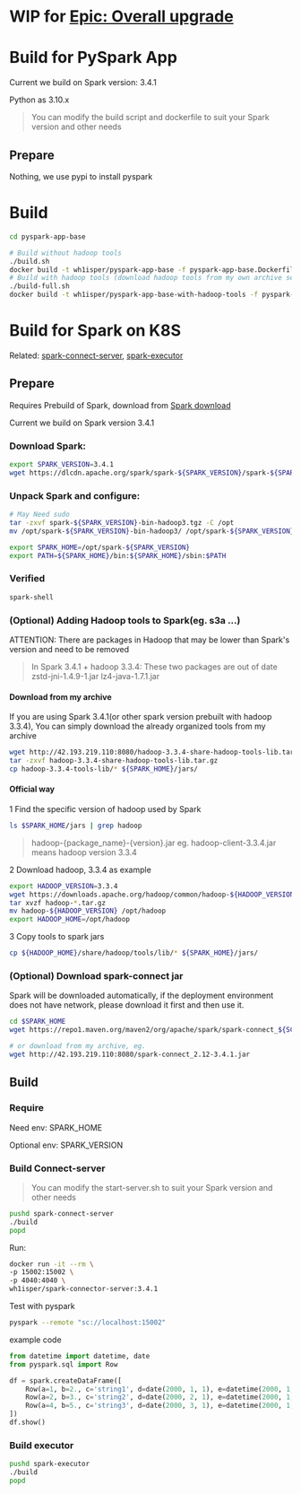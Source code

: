 # WIP for [Epic: Overall upgrade](https://github.com/Wh1isper/pyspark-sampling-build/issues/1)

# Build for PySpark App

Current we build on Spark version: 3.4.1

Python as 3.10.x

> You can modify the build script and dockerfile to suit your Spark version and other needs

## Prepare

Nothing, we use pypi to install pyspark

# Build

```bash
cd pyspark-app-base

# Build without hadoop tools
./build.sh
docker build -t wh1isper/pyspark-app-base -f pyspark-app-base.Dockerfile .
# Build with hadoop tools (download hadoop tools from my own archive server, may only support newest)
./build-full.sh
docker build -t wh1isper/pyspark-app-base-with-hadoop-tools -f pyspark-app-base-with-hadoop-tools.Dockerfile .
```

# Build for Spark on K8S

Related: [spark-connect-server](./spark-connect-server),  [spark-executor](./spark-executor)

## Prepare

Requires Prebuild of Spark, download from [Spark download](https://spark.apache.org/downloads.html)

Current we build on Spark version 3.4.1

### Download Spark:

```bash
export SPARK_VERSION=3.4.1
wget https://dlcdn.apache.org/spark/spark-${SPARK_VERSION}/spark-${SPARK_VERSION}-bin-hadoop3.tgz
```

### Unpack Spark and configure:

```bash
# May Need sudo
tar -zxvf spark-${SPARK_VERSION}-bin-hadoop3.tgz -C /opt 
mv /opt/spark-${SPARK_VERSION}-bin-hadoop3/ /opt/spark-${SPARK_VERSION}

export SPARK_HOME=/opt/spark-${SPARK_VERSION}
export PATH=${SPARK_HOME}/bin:${SPARK_HOME}/sbin:$PATH 
```

### Verified

```bash
spark-shell
```

### (Optional) Adding Hadoop tools to Spark(eg. s3a ...)

ATTENTION: There are packages in Hadoop that may be lower than Spark's version and need to be removed

> In Spark 3.4.1 + hadoop 3.3.4: These two packages are out of date
> zstd-jni-1.4.9-1.jar
> lz4-java-1.7.1.jar

#### Download from my archive

If you are using Spark 3.4.1(or other spark version prebuilt with hadoop 3.3.4), You can simply download the already organized tools from my archive

```bash
wget http://42.193.219.110:8080/hadoop-3.3.4-share-hadoop-tools-lib.tar.gz
tar -zxvf hadoop-3.3.4-share-hadoop-tools-lib.tar.gz
cp hadoop-3.3.4-tools-lib/* ${SPARK_HOME}/jars/
```

#### Official way

1 Find the specific version of hadoop used by Spark

```bash
ls $SPARK_HOME/jars | grep hadoop
```

> hadoop-{package_name}-{version}.jar
> eg. hadoop-client-3.3.4.jar means hadoop version 3.3.4

2 Download hadoop, 3.3.4 as example

```bash
export HADOOP_VERSION=3.3.4
wget https://downloads.apache.org/hadoop/common/hadoop-${HADOOP_VERSION}/hadoop-${HADOOP_VERSION}.tar.gz 
tar xvzf hadoop-*.tar.gz 
mv hadoop-${HADOOP_VERSION} /opt/hadoop
export HADOOP_HOME=/opt/hadoop
```

3 Copy tools to spark jars

```bash
cp ${HADOOP_HOME}/share/hadoop/tools/lib/* ${SPARK_HOME}/jars/
```

### (Optional) Download spark-connect jar

Spark will be downloaded automatically, if the deployment environment does not have network, please download it first and then use it.

```bash
cd $SPARK_HOME
wget https://repo1.maven.org/maven2/org/apache/spark/spark-connect_${SCALA_VERSION}/${SPARK_VERSION}/spark-connect_${SCALA_VERSION}-${SPARK_VERSION}.jar

# or download from my archive, eg.
wget http://42.193.219.110:8080/spark-connect_2.12-3.4.1.jar
```

## Build

### Require

Need env: SPARK_HOME

Optional env: SPARK_VERSION

### Build Connect-server

> You can modify the start-server.sh to suit your Spark version and other needs

```bash
pushd spark-connect-server
./build
popd
```

Run:

```bash
docker run -it --rm \
-p 15002:15002 \
-p 4040:4040 \
wh1isper/spark-connector-server:3.4.1
```

Test with pyspark

```bash
pyspark --remote "sc://localhost:15002"
```

example code

```python
from datetime import datetime, date
from pyspark.sql import Row

df = spark.createDataFrame([
    Row(a=1, b=2., c='string1', d=date(2000, 1, 1), e=datetime(2000, 1, 1, 12, 0)),
    Row(a=2, b=3., c='string2', d=date(2000, 2, 1), e=datetime(2000, 1, 2, 12, 0)),
    Row(a=4, b=5., c='string3', d=date(2000, 3, 1), e=datetime(2000, 1, 3, 12, 0))
])
df.show()
```

### Build executor

```bash
pushd spark-executor
./build
popd
```

